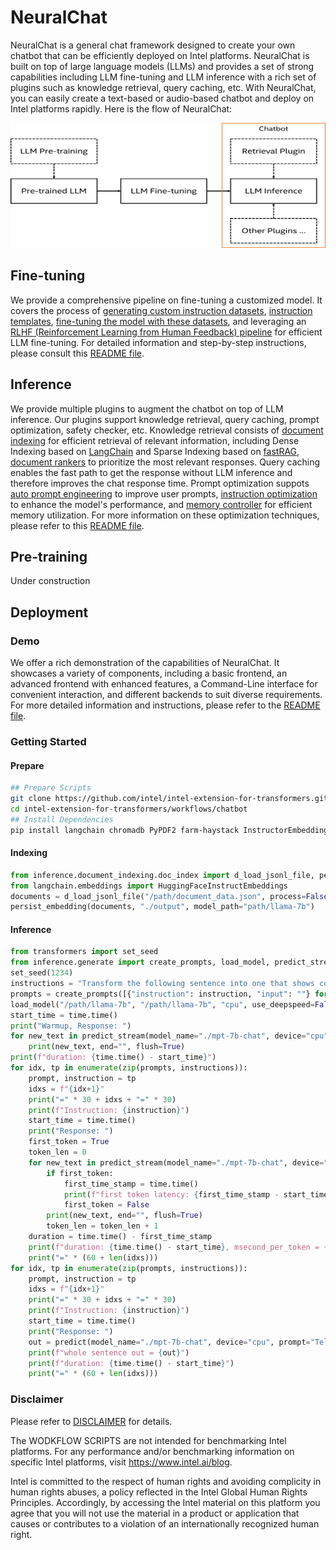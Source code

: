 NeuralChat
============

NeuralChat is a general chat framework designed to create your own chatbot that can be efficiently deployed on Intel platforms. NeuralChat is built on top of large language models (LLMs) and provides a set of strong capabilities including LLM fine-tuning and LLM inference with a rich set of plugins such as knowledge retrieval, query caching, etc. With NeuralChat, you can easily create a text-based or audio-based chatbot and deploy on Intel platforms rapidly. Here is the flow of NeuralChat:

<a target="_blank" href="neuralchat.png">
<p align="center">
  <img src="neuralchat.png" alt="NeuralChat" width=600 height=200>
</p>
</a>

## Fine-tuning

We provide a comprehensive pipeline on fine-tuning a customized model. It covers the process of [generating custom instruction datasets](./fine_tuning/instruction_generator/), [instruction templates](./fine_tuning/instruction_template), [fine-tuning the model with these datasets](./fine_tuning/instruction_tuning_pipeline/), and leveraging an [RLHF (Reinforcement Learning from Human Feedback) pipeline](./fine_tuning/rlhf_learning_pipeline/) for efficient LLM fine-tuning. For detailed information and step-by-step instructions, please consult this [README file](./fine_tuning/README.md).


## Inference

We provide multiple plugins to augment the chatbot on top of LLM inference. Our plugins support knowledge retrieval, query caching, prompt optimization, safety checker, etc. Knowledge retrieval consists of [document indexing](./inference/document_indexing/README.md) for efficient retrieval of relevant information, including Dense Indexing based on [LangChain](https://github.com/hwchase17/langchain) and Sparse Indexing based on [fastRAG](https://github.com/IntelLabs/fastRAG), [document rankers](./inference/document_ranker/) to prioritize the most relevant responses. Query caching enables the fast path to get the response without LLM inference and therefore improves the chat response time. Prompt optimization suppots [auto prompt engineering](./inference/auto_prompt/) to improve user prompts, [instruction optimization](./inference/instruction_optimization/) to enhance the model's performance, and [memory controller](./inference/memory_controller/) for efficient memory utilization. For more information on these optimization techniques, please refer to this [README file](./inference/README.md).


## Pre-training

Under construction

## Deployment

### Demo

We offer a rich demonstration of the capabilities of NeuralChat. It showcases a variety of components, including a basic frontend, an advanced frontend with enhanced features, a Command-Line interface for convenient interaction, and different backends to suit diverse requirements. For more detailed information and instructions, please refer to the [README file](./demo/README.md).

### Getting Started
#### Prepare
```bash
## Prepare Scripts
git clone https://github.com/intel/intel-extension-for-transformers.git
cd intel-extension-for-transformers/workflows/chatbot
## Install Dependencies
pip install langchain chromadb PyPDF2 farm-haystack InstructorEmbedding
```

#### Indexing
```python
from inference.document_indexing.doc_index import d_load_jsonl_file, persist_embedding
from langchain.embeddings import HuggingFaceInstructEmbeddings
documents = d_load_jsonl_file("/path/document_data.json", process=False)
persist_embedding(documents, "./output", model_path="path/llama-7b")
```

#### Inference
```python
from transformers import set_seed
from inference.generate import create_prompts, load_model, predict_stream
set_seed(1234)
instructions = "Transform the following sentence into one that shows contrast. The tree is rotten."
prompts = create_prompts([{"instruction": instruction, "input": ""} for instruction in instructions])
load_model("/path/llama-7b", "/path/llama-7b", "cpu", use_deepspeed=False)
start_time = time.time()
print("Warmup, Response: ")
for new_text in predict_stream(model_name="./mpt-7b-chat", device="cpu", prompt="Tell me about Intel Xeon.", temperature=0.1, top_p=0.75, top_k=40, repetition_penalty=1.1, num_beams=0, max_new_tokens=128, do_sample=True, use_hpu_graphs=False, use_cache=True, num_return_sequences=1):
    print(new_text, end="", flush=True)
print(f"duration: {time.time() - start_time}")
for idx, tp in enumerate(zip(prompts, instructions)):
    prompt, instruction = tp
    idxs = f"{idx+1}"
    print("=" * 30 + idxs + "=" * 30)
    print(f"Instruction: {instruction}")
    start_time = time.time()
    print("Response: ")
    first_token = True
    token_len = 0
    for new_text in predict_stream(model_name="./mpt-7b-chat", device="cpu", prompt="Tell me about Intel Xeon.", temperature=0.1, top_p=0.75, top_k=40, repetition_penalty=1.1, num_beams=0, max_new_tokens=128, do_sample=True, use_hpu_graphs=False, use_cache=True, num_return_sequences=1):
        if first_token:
            first_time_stamp = time.time()
            print(f"first token latency: {first_time_stamp - start_time}")
            first_token = False
        print(new_text, end="", flush=True)
        token_len = token_len + 1
    duration = time.time() - first_time_stamp
    print(f"duration: {time.time() - start_time}, msecond_per_token = {duration*1000/(token_len-1)}")
    print("=" * (60 + len(idxs)))
for idx, tp in enumerate(zip(prompts, instructions)):
    prompt, instruction = tp
    idxs = f"{idx+1}"
    print("=" * 30 + idxs + "=" * 30)
    print(f"Instruction: {instruction}")
    start_time = time.time()
    print("Response: ")
    out = predict(model_name="./mpt-7b-chat", device="cpu", prompt="Tell me about Intel Xeon.", temperature=0.1, top_p=0.75, top_k=40, repetition_penalty=1.1, num_beams=0, max_new_tokens=128, do_sample=True, use_hpu_graphs=False, use_cache=True, num_return_sequences=1) 
    print(f"whole sentence out = {out}")
    print(f"duration: {time.time() - start_time}")
    print("=" * (60 + len(idxs)))
```
### Disclaimer

Please refer to [DISCLAIMER](./DISCLAIMER) for details. 

The WODKFLOW SCRIPTS are not intended for benchmarking Intel platforms. For any performance and/or benchmarking information on specific Intel platforms, visit https://www.intel.ai/blog.

Intel is committed to the respect of human rights and avoiding complicity in human rights abuses, a policy reflected in the Intel Global Human Rights Principles. Accordingly, by accessing the Intel material on this platform you agree that you will not use the material in a product or application that causes or contributes to a violation of an internationally recognized human right. 
